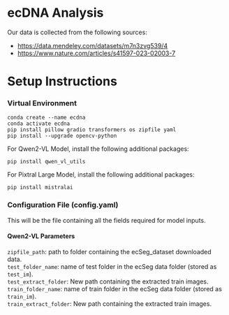 # ecDNA Analysis

Our data is collected from the following sources:
- https://data.mendeley.com/datasets/m7n3zvg539/4
- https://www.nature.com/articles/s41597-023-02003-7

# Setup Instructions
### Virtual Environment
```
conda create --name ecdna
conda activate ecdna
pip install pillow gradio transformers os zipfile yaml
pip install --upgrade opencv-python
```

For Qwen2-VL Model, install the following additional packages:
```
pip install qwen_vl_utils
```

For Pixtral Large Model, install the following additional packages:
```
pip install mistralai
```

### Configuration File (config.yaml)
This will be the file containing all the fields required for model inputs.

#### Qwen2-VL Parameters
`zipfile_path`: path to folder containing the ecSeg_dataset downloaded data.<br />
`test_folder_name`: name of test folder in the ecSeg data folder (stored as `test_im`).<br />
`test_extract_folder`: New path containing the extracted train images.<br />
`train_folder_name`: name of train folder in the ecSeg data folder (stored as `train_im`).<br />
`train_extract_folder`: New path containing the extracted train images.<br />
